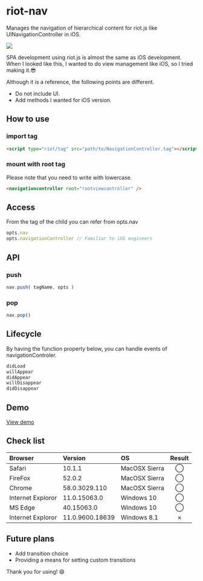 # riot-nav
Manages the navigation of hierarchical content for riot.js like UINavigationController in iOS.

<a href="https://www.npmjs.com/package/riot-nav"><img src="https://img.shields.io/npm/v/riot-nav.svg?style=shield"></a>

SPA development using riot.js is almost the same as iOS development.
When I looked like this, I wanted to do view management like iOS, so I tried making it.😎

Although it is a reference, the following points are different.

* Do not include UI.
* Add methods I wanted for iOS version.

## How to use

### import tag
```html
<script type="riot/tag" src="path/to/NavigationController.tag"></script>
```
### mount with root tag
Please note that you need to write with lowercase.
```html
<navigationcontroller root="rootviewcontroller" />
```

## Access
From the tag of the child you can refer from opts.nav
```js
opts.nav
opts.navigationController // Familiar to iOS engineers
```
## API

### push
```js
nav.push( tagName, opts )
```

### pop
```js
nav.pop()
```

## Lifecycle
By having the function property below, you can handle events of navigationControler.
```js
didLoad 
willAppear 
didAppear 
willDisappear 
didDisappear
```

## Demo
[View demo](https://iq3addli.github.io/riot-nav/index.html)

## Check list
|Browser|Version|OS|Result|
|:---|:---|:---|:---:|
|Safari|10.1.1|MacOSX Sierra|◯|
|FireFox|52.0.2|MacOSX Sierra|◯|
|Chrome|58.0.3029.110|MacOSX Sierra|◯|
|Internet Exploror|11.0.15063.0|Windows 10|◯|
|MS Edge|40.15063.0|Windows 10|◯|
|Internet Exploror|11.0.9600.18639|Windows 8.1|×|

## Future plans
* Add transition choice
* Providing a means for setting custom transitions

Thank you for using! 😄
